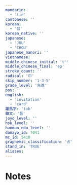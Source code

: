 ```yaml
---
mandarin:
  - 'tiē'
cantonese: ''
korean:
  - '첩'
korean_native: ''
japanese:
  - 'JOU'
  - 'CHOU'
japanese_nanori: ''
vietnamese:
middle_chinese_initial: 'tʰ'
middle_chinese_final: 'ep'
stroke_count: ''
radical: '巾'
skip_number: '1-3-5'
grade_level: '先進'
pos: ''
english:
  - 'invitation'
  - 'card'
羅馬字: 'tob'
韓文: '톱'
joyo_level: ''
hsk_level: ''
hanmun_edu_level: ''
danayo_id: 7041
mc_id: 5410
graphemic_classification: '占'
stand_in: 'TRUE'
aliases:
---
```


# Notes
